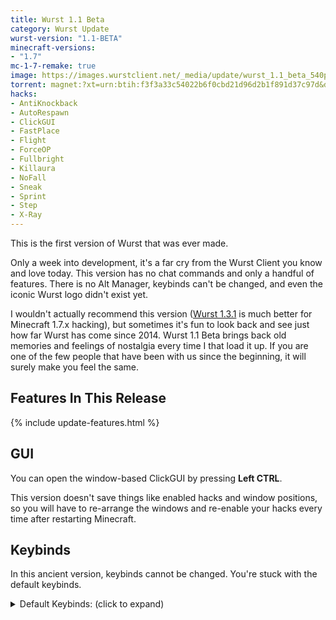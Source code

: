 ```yaml
---
title: Wurst 1.1 Beta
category: Wurst Update
wurst-version: "1.1-BETA"
minecraft-versions:
- "1.7"
mc-1-7-remake: true
image: https://images.wurstclient.net/_media/update/wurst_1.1_beta_540p.webp
torrent: magnet:?xt=urn:btih:f3f3a33c54022b6f0cbd21d96d2b1f891d37c97d&dn=Wurst%201.1-BETA%20REMAKE&tr=udp%3a%2f%2ftracker.opentrackr.org%3a1337%2fannounce&tr=udp%3a%2f%2f9.rarbg.com%3a2810%2fannounce&tr=udp%3a%2f%2fopen.tracker.cl%3a1337%2fannounce&tr=http%3a%2f%2ftracker.openbittorrent.com%3a80%2fannounce&tr=http%3a%2f%2fopenbittorrent.com%3a80%2fannounce&tr=udp%3a%2f%2fexodus.desync.com%3a6969%2fannounce&tr=udp%3a%2f%2fwww.torrent.eu.org%3a451%2fannounce&tr=udp%3a%2f%2ftracker.torrent.eu.org%3a451%2fannounce&tr=udp%3a%2f%2ftracker.tiny-vps.com%3a6969%2fannounce&tr=udp%3a%2f%2ftracker.pomf.se%3a80%2fannounce&tr=udp%3a%2f%2ftracker.dler.org%3a6969%2fannounce&tr=udp%3a%2f%2ftracker.altrosky.nl%3a6969%2fannounce&tr=udp%3a%2f%2ftracker.0x.tf%3a6969%2fannounce&tr=udp%3a%2f%2fretracker.netbynet.ru%3a2710%2fannounce&tr=udp%3a%2f%2fopentor.org%3a2710%2fannounce&tr=udp%3a%2f%2fopen.stealth.si%3a80%2fannounce&tr=udp%3a%2f%2fmail.realliferpg.de%3a6969%2fannounce&tr=udp%3a%2f%2ffe.dealclub.de%3a6969%2fannounce&tr=udp%3a%2f%2fexplodie.org%3a6969%2fannounce
hacks:
- AntiKnockback
- AutoRespawn
- ClickGUI
- FastPlace
- Flight
- ForceOP
- Fullbright
- Killaura
- NoFall
- Sneak
- Sprint
- Step
- X-Ray
---
```

This is the first version of Wurst that was ever made.

Only a week into development, it's a far cry from the Wurst Client you know and love today. This version has no chat commands and only a handful of features. There is no Alt Manager, keybinds can't be changed, and even the iconic Wurst logo didn't exist yet.

I wouldn't actually recommend this version ([Wurst 1.3.1](/updates/wurst-1-3-1/) is much better for Minecraft 1.7.x hacking), but sometimes it's fun to look back and see just how far Wurst has come since 2014. Wurst 1.1 Beta brings back old memories and feelings of nostalgia every time I that load it up. If you are one of the few people that have been with us since the beginning, it will surely make you feel the same.

## Features In This Release

{% include update-features.html %}

## GUI

You can open the window-based ClickGUI by pressing **Left CTRL**.

This version doesn't save things like enabled hacks and window positions, so you will have to re-arrange the windows and re-enable your hacks every time after restarting Minecraft.

## Keybinds

In this ancient version, keybinds cannot be changed. You're stuck with the default keybinds.

<details>
  <summary>Default Keybinds: (click to expand)</summary>
  <ul>
    <li>F -> FastPlace</li>
    <li>C -> Fullbright</li>
    <li>G -> Flight</li>
    <li>R -> Killaura</li>
    <li>Left CTRL -> ClickGUI</li>
    <li>X -> X-Ray</li>
    <li>Z -> Sneak</li>
  </ul>
</details>
